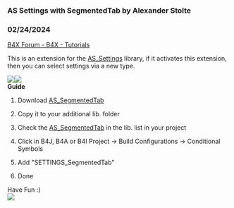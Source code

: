 ###  AS Settings with SegmentedTab by Alexander Stolte
### 02/24/2024
[B4X Forum - B4X - Tutorials](https://www.b4x.com/android/forum/threads/148104/)

This is an extension for the [AS\_Settings](https://www.b4x.com/android/forum/threads/b4x-xui-as-settings.147435/#content) library, if it activates this extension, then you can select settings via a new type.  
  
![](https://www.b4x.com/android/forum/attachments/142223)![](https://www.b4x.com/android/forum/attachments/142225)  
**Guide**  

1. Download [AS\_SegmentedTab](https://www.b4x.com/android/forum/threads/b4x-xui-as-segmentedtab.126563/)
2. Copy it to your additional lib. folder
3. Check the [AS\_SegmentedTab](https://www.b4x.com/android/forum/threads/b4x-xui-as-segmentedtab.126563/) in the lib. list in your project
4. Click in B4J, B4A or B4I Project -> Build Configurations -> Conditional Symbols

1. Add "SETTINGS\_SegmentedTab"

5. Done

Have Fun :)  
[![](https://www.b4x.com/android/forum/attachments/paypal-donate-button-png-clipart-png.79848/)](https://www.paypal.com/donate/?hosted_button_id=PBJGJWDDSM6ZG)